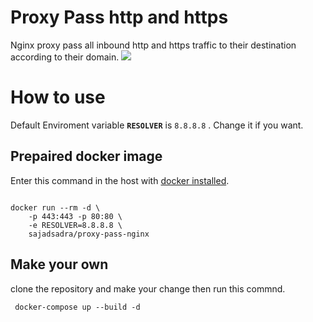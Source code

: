 # Proxy Pass http and https
Nginx proxy pass all inbound http and https traffic to their destination according to their domain.<pr/>
<img src="https://img.techpowerup.org/200709/4waystoreverseproxywithnginx-overview-1-1.png">

How to use
=========
Default Enviroment variable <b><code>RESOLVER</code></b> is <code>8.8.8.8</code> .
Change it if you want.

Prepaired docker image
-----------------------
Enter this command in the host with <a href="https://docs.docker.com/engine/install/">docker installed</a>.
<pre><code>
docker run --rm -d \ 
    -p 443:443 -p 80:80 \
    -e RESOLVER=8.8.8.8 \
    sajadsadra/proxy-pass-nginx
</code></pre>

Make your own
-------------
clone the repository and make your change then run this commnd.
<code><pre>
docker-compose up --build -d
</pre></code>